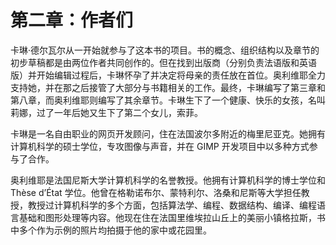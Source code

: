 # 第二章：作者们

卡琳·德尔瓦尔从一开始就参与了这本书的项目。书的概念、组织结构以及章节的初步草稿都是由两位作者共同创作的。但在找到出版商（分别负责法语版和英语版）并开始编辑过程后，卡琳怀孕了并决定将母亲的责任放在首位。奥利维耶全力支持她，并在那之后接管了大部分与书籍相关的工作。最终，卡琳编写了第三章和第八章，而奥利维耶则编写了其余章节。卡琳生下了一个健康、快乐的女孩，名叫莉娜，过了一年后她又生下了第二个女儿，索菲。

卡琳是一名自由职业的网页开发顾问，住在法国波尔多附近的梅里尼亚克。她拥有计算机科学的硕士学位，专攻图像与声音，并在 GIMP 开发项目中以多种方式参与了合作。

奥利维耶是法国尼斯大学计算机科学的名誉教授。他拥有计算机科学的博士学位和 Thèse d’État 学位。他曾在格勒诺布尔、蒙特利尔、洛桑和尼斯等大学担任教授，教授过计算机科学的多个方面，包括算法学、编程、数据结构、编译、编程语言基础和图形处理等内容。他现在住在法国里维埃拉山丘上的美丽小镇格拉斯，书中多个作为示例的照片均拍摄于他的家中或花园里。
